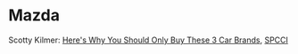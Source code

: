 # Mazda
Scotty Kilmer: [Here's Why You Should Only Buy These 3 Car Brands](https://www.youtube.com/watch?v=eR0kw019L1E&amp;ab_channel=ScottyKilmer), [SPCCI](https://youtu.be/eR0kw019L1E?t=404)
